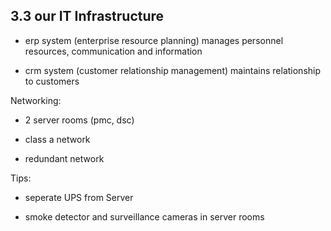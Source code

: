 ## 3.3 our IT Infrastructure

- erp system (enterprise resource planning) manages personnel resources, communication and information

- crm system (customer relationship management) maintains relationship to customers

Networking:

- 2 server rooms (pmc, dsc)

- class a network

- redundant network 

Tips:

- seperate UPS from Server

- smoke detector and surveillance cameras in server rooms
